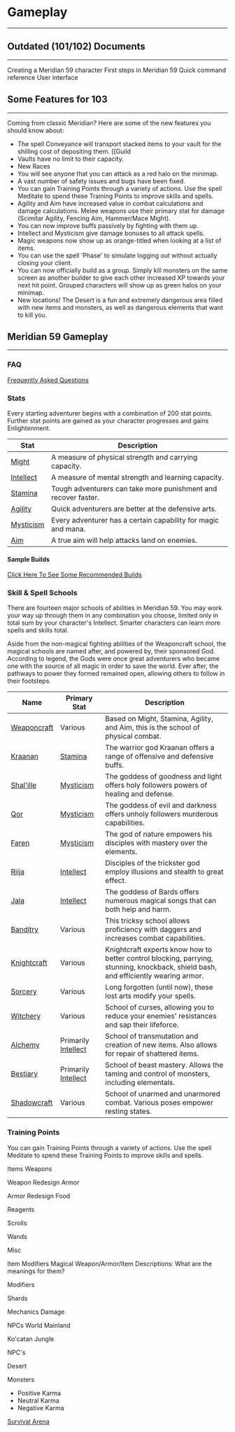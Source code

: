 # Gameplay

___

## Outdated (101/102) Documents

___

Creating a Meridian 59 character
First steps in Meridian 59
Quick command reference
User interface

## Some Features for 103

___

Coming from classic Meridian? Here are some of the new features you should know about:

- The spell Conveyance will transport stacked items to your vault for the shilling cost of depositing them. [[Guild
- Vaults have no limit to their capacity.
- New Races
- You will see anyone that you can attack as a red halo on the minimap.
- A vast number of safety issues and bugs have been fixed.
- You can gain Training Points through a variety of actions. Use the spell Meditate to spend these Training Points to improve skills and spells.
- Agility and Aim have increased value in combat calculations and damage calculations. Melee weapons use their primary stat for damage (Scimitar Agility, Fencing Aim, Hammer/Mace Might).
- You can now improve buffs passively by fighting with them up.
- Intellect and Mysticism give damage bonuses to all attack spells.
- Magic weapons now show up as orange-titled when looking at a list of items.
- You can use the spell 'Phase' to simulate logging out without actually closing your client.
- You can now officially build as a group. Simply kill monsters on the same screen as another builder to give each other increased XP towards your next hit point. Grouped characters will show up as green halos on your minimap.
- New locations! The Desert is a fun and extremely dangerous area filled with new items and monsters, as well as dangerous elements that want to kill you.

## Meridian 59 Gameplay

___

### FAQ

[Frequently Asked Questions](#)

### Stats

Every starting adventurer begins with a combination of 200 stat points. Further stat points are gained as your character progresses and gains Enlightenment.

| Stat | Description |
| ---- | ----------- |
| [Might](stats/might.md) | A measure of physical strength and carrying capacity. |
| [Intellect](stats/intellect.md) | A measure of mental strength and learning capacity. |
| [Stamina](stats/stamina.md) | Tough adventurers can take more punishment and recover faster. |
| [Agility](stats/agility.md) | Quick adventurers are better at the defensive arts. |
| [Mysticism](stats/mysticism.md) | Every adventurer has a certain capability for magic and mana. |
| [Aim](stats/aim.md) | A true aim will help attacks land on enemies. |

#### Sample Builds

[Click Here To See Some Recommended Builds](#)

### Skill & Spell Schools

There are fourteen major schools of abilities in Meridian 59. You may work your way up through them in any combination you choose, limited only in total sum by your character's Intellect. Smarter characters can learn more spells and skills total.

Aside from the non-magical fighting abilities of the Weaponcraft school, the magical schools are named after, and powered by, their sponsored God. According to legend, the Gods were once great adventurers who became one with the source of all magic in order to save the world. Ever after, the pathways to power they formed remained open, allowing others to follow in their footsteps.

| Name | Primary Stat | Description |
| ---- | ------------ | ----------- |
| [Weaponcraft](schools/weaponcraft.md) | Various | Based on Might, Stamina, Agility, and Aim, this is the school of physical combat. |
| [Kraanan](schools/kraanan.md) | [Stamina](stats/stamina.md) | The warrior god Kraanan offers a range of offensive and defensive buffs. |
| [Shal'ille](/schools/shalille.md) | [Mysticism](stats/mysticism.md) | The goddess of goodness and light offers holy followers powers of healing and defense. |
| [Qor](schools/qor.md) | [Mysticism](stats/mysticism.md) | The goddess of evil and darkness offers unholy followers murderous capabilities. |
| [Faren](schools/faren.md) | [Mysticism](stats/mysticism.md) | The god of nature empowers his disciples with mastery over the elements. |
| [Riija](schools/riija.md) | [Intellect](stats/intellect.md) | Disciples of the trickster god employ illusions and stealth to great effect. |
| [Jala](schools/jala.md) | [Intellect](stats/intellect.md) | The goddess of Bards offers numerous magical songs that can both help and harm. |
| [Banditry](schools/banditry.md) | Various | This tricksy school allows proficiency with daggers and increases combat capabilities. |
| [Knightcraft](schools/knightcraft.md) | Various | Knightcraft experts know how to better control blocking, parrying, stunning, knockback, shield bash, and efficiently wearing armor.|
| [Sorcery](schools/sorcery.md) | Various | Long forgotten (until now), these lost arts modify your spells. |
| [Witchery](schools/witchery.md) | Various | School of curses, allowing you to reduce your enemies' resistances and sap their lifeforce. |
| [Alchemy](schools/alchemy.md) | Primarily [Intellect](stats/intellect.md) | School of transmutation and creation of new items. Also allows for repair of shattered items. |
| [Bestiary](schools/beastiary.md) | Primarily [Intellect](stats/intellect.md) | School of beast mastery. Allows the taming and control of monsters, including elementals. |
| [Shadowcraft](schools/shadowcraft.md) | Various | School of unarmed and unarmored combat. Various poses empower resting states. |

### Training Points

You can gain Training Points through a variety of actions. Use the spell Meditate to spend these Training Points to improve skills and spells.

Items
Weapons

Weapon Redesign
Armor

Armor Redesign
Food

Reagents

Scrolls

Wands

Misc

Item Modifiers
Magical Weapon/Armor/Item Descriptions: What are the meanings for them?

Modifiers

Shards

Mechanics
Damage

NPCs
World
Mainland

Ko'catan Jungle

NPC's

Desert

Monsters
- Positive Karma
- Neutral Karma
- Negative Karma

[Survival Arena](Survival_arena)